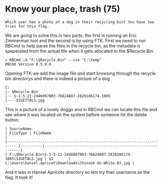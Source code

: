 # Know your place, trash (75)
`Which user has a photo of a dog in their recycling bin? You have two tries for this flag.`

We are going to solve this in two parts, the first is running an Eric Zimmerman tool and the second is by using FTK. First we need to run RBCmd to help parse the files in the recycle bin, as the metadata is speperated from the actual file when it gets allocated to the $Recycle.Bin.
```
> RBCmd -d "F:\$Recycle.Bin" --csv "C:\temp"
RBCmd Version 0.5.0.0
```
Opening FTK we add the image file and start browsing through the recycle bin directorys and there is indeed a picture of a dog 
```
C:
|- $Recycle.Bin
|-- S-1-5-21-2446097003-76624807-2828106174-1005
|--- $IGETTALS.jpg
```
This is a picture of a lovely doggo and in RBCmd we can locate this file and see where it was located on the system before someone hit the delete button:
```
| SourceName                                                                | FileType | FileName                                                  |
|---------------------------------------------------------------------------|----------|-----------------------------------------------------------|
| F:\$Recycle.Bin\S-1-5-21-2446097003-76624807-2828106174-1005\$IGETALS.jpg | $I       | C:\Users\hansel.apricot\Downloads\Chinook-On-White-03.jpg |
```
And it was in Hansel Apricots directory so lets try thair username as the flag. It took it!
